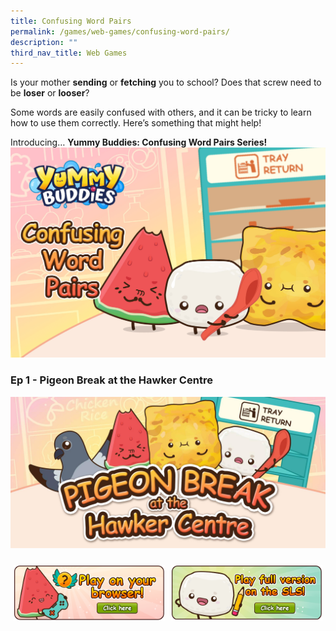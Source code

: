 ```yaml
---
title: Confusing Word Pairs
permalink: /games/web-games/confusing-word-pairs/
description: ""
third_nav_title: Web Games
---
```

Is your mother **sending** or **fetching** you to school? Does that screw need to be **loser** or **looser**?  
  
Some words are easily confused with others, and it can be tricky to learn how to use them correctly. Here’s something that might help!  
  
Introducing… **Yummy Buddies: Confusing Word Pairs Series!**
![](/images/Games/cover_cwp.jpg)

### Ep 1 - Pigeon Break at the Hawker Centre
![](/images/Games/games_pigeon_break.jpg)

<style type="text/css">
.tg  {border-collapse:collapse;border-spacing:0;}
.tg td{border-color:black;border-style:solid;border-width:0px;font-family:Arial, sans-serif;font-size:14px;
overflow:hidden;padding:10px 5px;word-break:normal;}
.tg th{border-color:black;border-style:solid;border-width:0px;font-family:Arial, sans-serif;font-size:14px;
font-weight:normal;overflow:hidden;padding:10px 5px;word-break:normal;}
.tg .tg-0pky{border-color:inherit;text-align:left;vertical-align:top}
</style>
<table class="tg">
<thead>
<tr>
<td class="tg-0pky"><a href="https://go.gov.sg/yummybuddies-edm"><img alt="_blank" src="/images/Games/btn_games_browser.png"></a></td>
<td class="tg-0pky"><a href="https://go.gov.sg/yummybuddies-pb-sls"><img alt="_blank" src="/images/Games/btn_games_sls.png"></a></td>
</tr>
</thead>
</table>